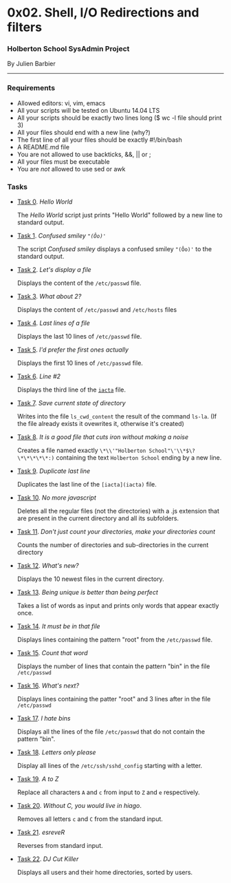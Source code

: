 # 0x02. Shell, I/O Redirections and filters

### Holberton School SysAdmin Project

By Julien Barbier

---

### Requirements

- Allowed editors: vi, vim, emacs
- All your scripts will be tested on Ubuntu 14.04 LTS
- All your scripts should be exactly two lines long ($ wc -l file should print 3)
- All your files should end with a new line (why?)
- The first line of all your files should be exactly #!/bin/bash
- A README.md file
- You are not allowed to use backticks, &&, || or ;
- All your files must be executable
- You are *not* allowed to use sed or awk

### Tasks

- [Task 0](0-hello_world). *Hello World*

  The *Hello World* script just prints "Hello World" followed by a new line to standard output.

- [Task 1](1-confused_smiley). *Confused smiley `"(Ôo)'`*

  The script *Confused smiley* displays a confused smiley `"(Ôo)'` to the standard output.

- [Task 2](2-hellofile). *Let's display a file*

  Displays the content of the `/etc/passwd` file.

- [Task 3](3-twofiles). *What about 2?*

  Displays the content of `/etc/passwd` and `/etc/hosts` files

- [Task 4](4-lastlines). *Last lines of a file*

  Displays the last 10 lines of `/etc/passwd` file.

- [Task 5](5-firstlines). *I'd prefer the first ones actually*

  Displays the first 10 lines of `/etc/passwd` file.

- [Task 6](6-third_line). *Line #2*

  Displays the third line of the [`iacta`](https://en.wikipedia.org/wiki/Alea_iacta_est) file.

- [Task 7](8-cwd_state). *Save current state of directory*

  Writes into the file `ls_cwd_content` the result of the command `ls-la`.
  (If the file already exists it ovewrites it, otherwise it's created)

- [Task 8](7-file). *It is a good file that cuts iron without making a noise*

  Creates a file named exactly `\*\\'"Holberton School"\'\\*$\?\*\*\*\*\*:)`
  containing the text `Holberton School` ending by a new line.

- [Task 9](9-duplicate_last_line). *Duplicate last line*

  Duplicates the last line of the `[iacta](iacta)` file.

- [Task 10](10-no_more_js). *No more javascript*

  Deletes all the regular files (not the directories) with a .js extension
  that are present in the current directory and all its subfolders.

- [Task 11](11-directories). *Don't just count your directories, make your directories count*

  Counts the number of directories and sub-directories in the current directory

- [Task 12](12-newest_files). *What's new?*

  Displays the 10 newest files in the current directory.

- [Task 13](13-unique). *Being unique is better than being perfect*

  Takes a list of words as input and prints only words that appear exactly once.

- [Task 14](14-findthatword). *It must be in that file*

  Displays lines containing the pattern "root" from the `/etc/passwd` file.

- [Task 15](15-countthatword). *Count that word*

  Displays the number of lines that contain the pattern "bin" in the file `/etc/passwd`

- [Task 16](16-whatsnext). *What's next?*

  Displays lines containing the patter "root" and 3 lines after in the file `/etc/passwd`

- [Task 17](17-hidethisword). *I hate bins*

  Displays all the lines of the file `/etc/passwd` that do not contain the pattern "bin".

- [Task 18](18-letteronly). *Letters only please*

  Display all lines of the `/etc/ssh/sshd_config` starting with a letter.

- [Task 19](19-AZ). *A to Z*

  Replace all characters `A` and `c` from input to `Z` and `e` respectively.

- [Task 20](20-hiago). *Without C, you would live in hiago*.

  Removes all letters `c` and `C` from the standard input.

- [Task 21](21-reverse). *esreveR*

  Reverses from standard input.

- [Task 22](22-users_and_homes). *DJ Cut Killer*

  Displays all users and their home directories, sorted by users.
